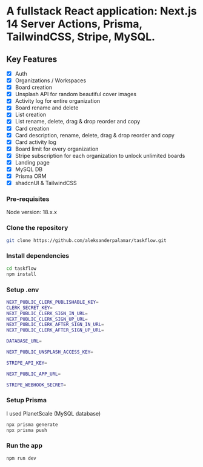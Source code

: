 # A fullstack React application: Next.js 14 Server Actions, Prisma, TailwindCSS, Stripe, MySQL.

## Key Features

- [x] Auth
- [x] Organizations / Workspaces
- [x] Board creation
- [x] Unsplash API for random beautiful cover images
- [x] Activity log for entire organization
- [x] Board rename and delete
- [x] List creation
- [x] List rename, delete, drag & drop reorder and copy
- [x] Card creation
- [x] Card description, rename, delete, drag & drop reorder and copy
- [x] Card activity log
- [x] Board limit for every organization
- [x] Stripe subscription for each organization to unlock unlimited boards
- [x] Landing page
- [x] MySQL DB
- [x] Prisma ORM
- [x] shadcnUI & TailwindCSS

### Pre-requisites
Node version: 18.x.x

### Clone the repository
```bash
git clone https://github.com/aleksanderpalamar/taskflow.git
```

### Install dependencies
```bash
cd taskflow
npm install
```

### Setup .env
```bash
NEXT_PUBLIC_CLERK_PUBLISHABLE_KEY=
CLERK_SECRET_KEY=
NEXT_PUBLIC_CLERK_SIGN_IN_URL=
NEXT_PUBLIC_CLERK_SIGN_UP_URL=
NEXT_PUBLIC_CLERK_AFTER_SIGN_IN_URL=
NEXT_PUBLIC_CLERK_AFTER_SIGN_UP_URL=

DATABASE_URL=

NEXT_PUBLIC_UNSPLASH_ACCESS_KEY=

STRIPE_API_KEY=

NEXT_PUBLIC_APP_URL=

STRIPE_WEBHOOK_SECRET=
```

### Setup Prisma
I used PlanetScale (MySQL database)

```bash
npx prisma generate
npx prisma push
```

### Run the app
```bash
npm run dev
```